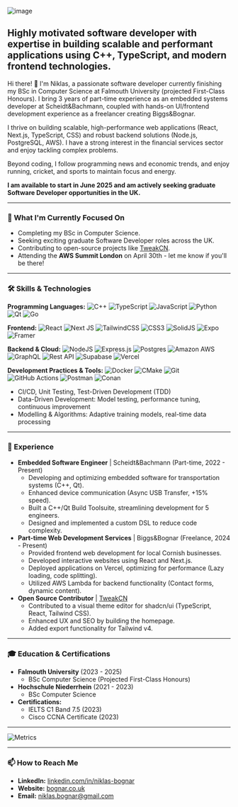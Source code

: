 ![image](https://github.com/user-attachments/assets/b85bf6be-2c22-40db-ae36-3bd6be4302d8)

## Highly motivated software developer with expertise in building scalable and performant applications using C++, TypeScript, and modern frontend technologies.

Hi there! 👋 I'm Niklas, a passionate software developer currently finishing my BSc in Computer Science at Falmouth University (projected First-Class Honours). I bring 3 years of part-time experience as an embedded systems developer at Scheidt&Bachmann, coupled with hands-on UI/frontend development experience as a freelancer creating Biggs&Bognar.

I thrive on building scalable, high-performance web applications (React, Next.js, TypeScript, CSS) and robust backend solutions (Node.js, PostgreSQL, AWS). I have a strong interest in the financial services sector and enjoy tackling complex problems.

Beyond coding, I follow programming news and economic trends, and enjoy running, cricket, and sports to maintain focus and energy.

**I am available to start in June 2025 and am actively seeking graduate Software Developer opportunities in the UK.**

---

### 🌱 What I'm Currently Focused On

*   Completing my BSc in Computer Science.
*   Seeking exciting graduate Software Developer roles across the UK.
*   Contributing to open-source projects like [TweakCN](https://tweakcn.com/).
*   Attending the **AWS Summit London** on April 30th - let me know if you'll be there!

---

### 🛠️ Skills & Technologies

**Programming Languages:**
![C++](https://img.shields.io/badge/c++-%2300599C.svg?style=for-the-badge&logo=c%2B%2B&logoColor=white) ![TypeScript](https://img.shields.io/badge/typescript-%23007ACC.svg?style=for-the-badge&logo=typescript&logoColor=white) ![JavaScript](https://img.shields.io/badge/javascript-%23323330.svg?style=for-the-badge&logo=javascript&logoColor=%23F7DF1E) ![Python](https://img.shields.io/badge/python-3670A0?style=for-the-badge&logo=python&logoColor=ffdd54) ![Qt](https://img.shields.io/badge/Qt-%23217346.svg?style=for-the-badge&logo=Qt&logoColor=white) ![Go](https://img.shields.io/badge/go-%2300ADD8.svg?style=for-the-badge&logo=go&logoColor=white)

**Frontend:**
![React](https://img.shields.io/badge/react-%2320232a.svg?style=for-the-badge&logo=react&logoColor=%2361DAFB) ![Next JS](https://img.shields.io/badge/Next-black?style=for-the-badge&logo=next.js&logoColor=white) ![TailwindCSS](https://img.shields.io/badge/tailwindcss-%2338B2AC.svg?style=for-the-badge&logo=tailwind-css&logoColor=white) ![CSS3](https://img.shields.io/badge/css3-%231572B6.svg?style=for-the-badge&logo=css3&logoColor=white) ![SolidJS](https://img.shields.io/badge/SolidJS-2c4f7c?style=for-the-badge&logo=solid&logoColor=c8c9cb) ![Expo](https://img.shields.io/badge/expo-1C1E24?style=for-the-badge&logo=expo&logoColor=#D04A37) ![Framer](https://img.shields.io/badge/Framer-black?style=for-the-badge&logo=framer&logoColor=blue)

**Backend & Cloud:**
![NodeJS](https://img.shields.io/badge/node.js-6DA55F?style=for-the-badge&logo=node.js&logoColor=white) ![Express.js](https://img.shields.io/badge/express.js-%23404d59.svg?style=for-the-badge&logo=express&logoColor=%2361DAFB) ![Postgres](https://img.shields.io/badge/postgres-%23316192.svg?style=for-the-badge&logo=postgresql&logoColor=white) ![Amazon AWS](https://img.shields.io/badge/AWS-%23FF9900.svg?style=for-the-badge&logo=amazon-aws&logoColor=white) ![GraphQL](https://img.shields.io/badge/-GraphQL-E10098?style=for-the-badge&logo=graphql&logoColor=white) ![Rest API](https://img.shields.io/badge/REST%20API-black?style=flat-square&logo=api) ![Supabase](https://img.shields.io/badge/Supabase-3ECF8E?style=for-the-badge&logo=supabase&logoColor=white) ![Vercel](https://img.shields.io/badge/vercel-%23000000.svg?style=for-the-badge&logo=vercel&logoColor=white)

**Development Practices & Tools:**
![Docker](https://img.shields.io/badge/docker-%230db7ed.svg?style=for-the-badge&logo=docker&logoColor=white) ![CMake](https://img.shields.io/badge/CMake-%23008FBA.svg?style=for-the-badge&logo=cmake&logoColor=white) ![Git](https://img.shields.io/badge/git-%23F05033.svg?style=for-the-badge&logo=git&logoColor=white) ![GitHub Actions](https://img.shields.io/badge/github%20actions-%232671E5.svg?style=for-the-badge&logo=githubactions&logoColor=white) ![Postman](https://img.shields.io/badge/Postman-FF6C37?style=for-the-badge&logo=postman&logoColor=white) ![Conan](https://img.shields.io/badge/Conan-52A047?style=for-the-badge&logo=conan&logoColor=white)
*   CI/CD, Unit Testing, Test-Driven Development (TDD)
*   Data-Driven Development: Model testing, performance tuning, continuous improvement
*   Modelling & Algorithms: Adaptive training models, real-time data processing

---

### 💼 Experience

*   **Embedded Software Engineer** | Scheidt&Bachmann (Part-time, 2022 - Present)
    *   Developing and optimizing embedded software for transportation systems (C++, Qt).
    *   Enhanced device communication (Async USB Transfer, +15% speed).
    *   Built a C++/Qt Build Toolsuite, streamlining development for 5 engineers.
    *   Designed and implemented a custom DSL to reduce code complexity.
*   **Part-time Web Development Services** | Biggs&Bognar (Freelance, 2024 - Present)
    *   Provided frontend web development for local Cornish businesses.
    *   Developed interactive websites using React and Next.js.
    *   Deployed applications on Vercel, optimizing for performance (Lazy loading, code splitting).
    *   Utilized AWS Lambda for backend functionality (Contact forms, dynamic content).
*   **Open Source Contributor** | [TweakCN](https://tweakcn.com/)
    *   Contributed to a visual theme editor for shadcn/ui (TypeScript, React, Tailwind CSS).
    *   Enhanced UX and SEO by building the homepage.
    *   Added export functionality for Tailwind v4.

---

### 🎓 Education & Certifications

*   **Falmouth University** (2023 - 2025)
    *   BSc Computer Science (Projected First-Class Honours)
*   **Hochschule Niederrhein** (2021 - 2023)
    *   BSc Computer Science
*   **Certifications:**
    *   IELTS C1 Band 7.5 (2023)
    *   Cisco CCNA Certificate (2023)

---

![Metrics](https://metrics.lecoq.io/bognar-dev?template=classic&pagespeed=1&activity=1&lines=1&calendar=1&leetcode=1&base=header%2C%20activity%2C%20community%2C%20repositories%2C%20metadata&base.indepth=false&base.hireable=false&base.skip=false&lines=false&lines.sections=base&lines.repositories.limit=4&lines.history.limit=1&lines.delay=0&calendar=false&calendar.limit=1&activity=false&activity.limit=5&activity.load=300&activity.days=14&activity.visibility=all&activity.timestamps=false&activity.filter=all&pagespeed=false&pagespeed.url=https%3A%2F%2Fwww.bognar.co.uk%2F&pagespeed.detailed=true&pagespeed.screenshot=true&pagespeed.pwa=false&leetcode=false&leetcode.user=nibog001&leetcode.sections=solved&leetcode.limit.skills=10&leetcode.limit.recent=2&config.timezone=Europe%2FLondon&config.display=columns)

---

### 📫 How to Reach Me

*   **LinkedIn:** [linkedin.com/in/niklas-bognar](https://www.linkedin.com/in/niklas-bognar)
*   **Website:** [bognar.co.uk](https://bognar.co.uk)
*   **Email:** [niklas.bognar@gmail.com](mailto:niklas.bognar@gmail.com)


